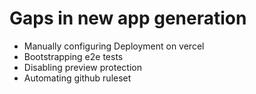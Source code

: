 # Gaps in new app generation

- Manually configuring Deployment on vercel
- Bootstrapping e2e tests
- Disabling preview protection
- Automating github ruleset
